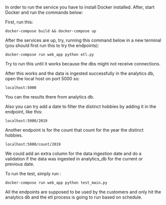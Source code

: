 In order to run the service you have to install Docker installed. After, start Docker and 
run the commands below:

First, run this:
~~~
docker-compose build && docker-compose up
~~~
After the services are up, try, running this command below in a new terminal (you should first run this
to try the endpoints):

~~~
docker-compose run web_app python etl.py
~~~
Try to run this until it works because the dbs might not receive connections. 

After this works and the data is ingested successfully in the analytics db, open
the local host on port 5000 so:

~~~
localhost:5000
~~~
You can the results there from analytics db.

Also you can try add a date to filter the distinct hobbies by adding it in the endpoint, like this:
~~~
localhost:5000/2019
~~~

Another endpoint is for the count that count for the year the distinct hobbies. 
~~~
localhost:5000/count/2019
~~~

We could add an extra column for the data ingestion date and do a validation if the data was 
ingested in analytics_db for the current or previous date.

To run the test, simply run :
~~~
docker-compose run web_app python test_main.py
~~~

All the endpoints are supposed to be used by the customers and only hit the analytics db
and the etl process is going to run based on schedule. 